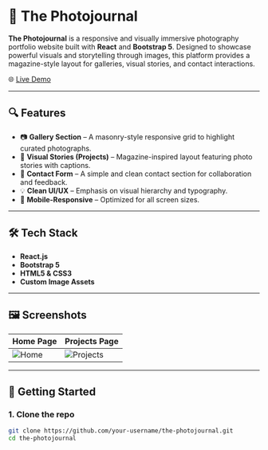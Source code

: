 # 📸 The Photojournal

**The Photojournal** is a responsive and visually immersive photography portfolio website built with **React** and **Bootstrap 5**. Designed to showcase powerful visuals and storytelling through images, this platform provides a magazine-style layout for galleries, visual stories, and contact interactions.

🌐 [Live Demo](https://the-photojournal.netlify.app/)

---

## 🔍 Features

- 📷 **Gallery Section** – A masonry-style responsive grid to highlight curated photographs.
- 📰 **Visual Stories (Projects)** – Magazine-inspired layout featuring photo stories with captions.
- 📩 **Contact Form** – A simple and clean contact section for collaboration and feedback.
- 💡 **Clean UI/UX** – Emphasis on visual hierarchy and typography.
- 📱 **Mobile-Responsive** – Optimized for all screen sizes.

---

## 🛠 Tech Stack

- **React.js**
- **Bootstrap 5**
- **HTML5 & CSS3**
- **Custom Image Assets**

---

## 🖼 Screenshots

| Home Page                        | Projects Page                      |
|----------------------------------|-------------------------------------|
| ![Home](screenshots/home.png)    | ![Projects](screenshots/projects.png) |

---

## 🚀 Getting Started

### 1. Clone the repo

```bash
git clone https://github.com/your-username/the-photojournal.git
cd the-photojournal
